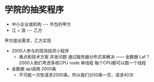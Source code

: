 # 学院的抽奖程序

- 中小企业或机构 --- 外包的甲方
- 江 + 浪 --- 乙方

甲方提出需求，乙方实现
- 2000人参与的现场投资小程序
    - 难点和技术方案
    并发问题 通过服务器分布式来解决 —— 金数据
    Laf ? 2000人我们考虑多核CPU
    node 单线程 每个CPU都可以跑一个线程
- 金数据
    api调用 2000条
    - 不可能一次性请求2000条，所以我们分50条一页，请求40次